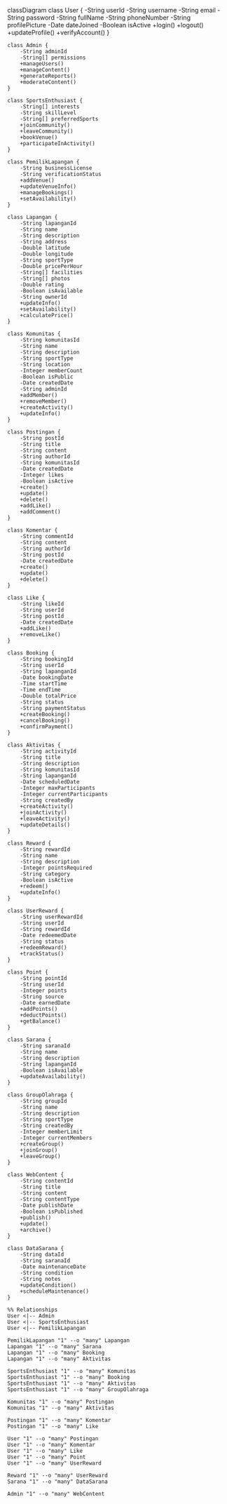 classDiagram
    class User {
        -String userId
        -String username
        -String email
        -String password
        -String fullName
        -String phoneNumber
        -String profilePicture
        -Date dateJoined
        -Boolean isActive
        +login()
        +logout()
        +updateProfile()
        +verifyAccount()
    }

    class Admin {
        -String adminId
        -String[] permissions
        +manageUsers()
        +manageContent()
        +generateReports()
        +moderateContent()
    }

    class SportsEnthusiast {
        -String[] interests
        -String skillLevel
        -String[] preferredSports
        +joinCommunity()
        +leaveCommunity()
        +bookVenue()
        +participateInActivity()
    }

    class PemilikLapangan {
        -String businessLicense
        -String verificationStatus
        +addVenue()
        +updateVenueInfo()
        +manageBookings()
        +setAvailability()
    }

    class Lapangan {
        -String lapanganId
        -String name
        -String description
        -String address
        -Double latitude
        -Double longitude
        -String sportType
        -Double pricePerHour
        -String[] facilities
        -String[] photos
        -Double rating
        -Boolean isAvailable
        -String ownerId
        +updateInfo()
        +setAvailability()
        +calculatePrice()
    }

    class Komunitas {
        -String komunitasId
        -String name
        -String description
        -String sportType
        -String location
        -Integer memberCount
        -Boolean isPublic
        -Date createdDate
        -String adminId
        +addMember()
        +removeMember()
        +createActivity()
        +updateInfo()
    }

    class Postingan {
        -String postId
        -String title
        -String content
        -String authorId
        -String komunitasId
        -Date createdDate
        -Integer likes
        -Boolean isActive
        +create()
        +update()
        +delete()
        +addLike()
        +addComment()
    }

    class Komentar {
        -String commentId
        -String content
        -String authorId
        -String postId
        -Date createdDate
        +create()
        +update()
        +delete()
    }

    class Like {
        -String likeId
        -String userId
        -String postId
        -Date createdDate
        +addLike()
        +removeLike()
    }

    class Booking {
        -String bookingId
        -String userId
        -String lapanganId
        -Date bookingDate
        -Time startTime
        -Time endTime
        -Double totalPrice
        -String status
        -String paymentStatus
        +createBooking()
        +cancelBooking()
        +confirmPayment()
    }

    class Aktivitas {
        -String activityId
        -String title
        -String description
        -String komunitasId
        -String lapanganId
        -Date scheduledDate
        -Integer maxParticipants
        -Integer currentParticipants
        -String createdBy
        +createActivity()
        +joinActivity()
        +leaveActivity()
        +updateDetails()
    }

    class Reward {
        -String rewardId
        -String name
        -String description
        -Integer pointsRequired
        -String category
        -Boolean isActive
        +redeem()
        +updateInfo()
    }

    class UserReward {
        -String userRewardId
        -String userId
        -String rewardId
        -Date redeemedDate
        -String status
        +redeemReward()
        +trackStatus()
    }

    class Point {
        -String pointId
        -String userId
        -Integer points
        -String source
        -Date earnedDate
        +addPoints()
        +deductPoints()
        +getBalance()
    }

    class Sarana {
        -String saranaId
        -String name
        -String description
        -String lapanganId
        -Boolean isAvailable
        +updateAvailability()
    }

    class GroupOlahraga {
        -String groupId
        -String name
        -String description
        -String sportType
        -String createdBy
        -Integer memberLimit
        -Integer currentMembers
        +createGroup()
        +joinGroup()
        +leaveGroup()
    }

    class WebContent {
        -String contentId
        -String title
        -String content
        -String contentType
        -Date publishDate
        -Boolean isPublished
        +publish()
        +update()
        +archive()
    }

    class DataSarana {
        -String dataId
        -String saranaId
        -Date maintenanceDate
        -String condition
        -String notes
        +updateCondition()
        +scheduleMaintenance()
    }

    %% Relationships
    User <|-- Admin
    User <|-- SportsEnthusiast
    User <|-- PemilikLapangan

    PemilikLapangan "1" --o "many" Lapangan
    Lapangan "1" --o "many" Sarana
    Lapangan "1" --o "many" Booking
    Lapangan "1" --o "many" Aktivitas

    SportsEnthusiast "1" --o "many" Komunitas
    SportsEnthusiast "1" --o "many" Booking
    SportsEnthusiast "1" --o "many" Aktivitas
    SportsEnthusiast "1" --o "many" GroupOlahraga

    Komunitas "1" --o "many" Postingan
    Komunitas "1" --o "many" Aktivitas

    Postingan "1" --o "many" Komentar
    Postingan "1" --o "many" Like

    User "1" --o "many" Postingan
    User "1" --o "many" Komentar
    User "1" --o "many" Like
    User "1" --o "many" Point
    User "1" --o "many" UserReward

    Reward "1" --o "many" UserReward
    Sarana "1" --o "many" DataSarana

    Admin "1" --o "many" WebContent
